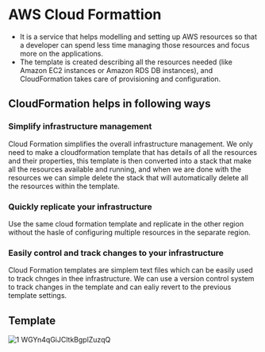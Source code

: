 # AWS Cloud Formattion
- It is a service that helps modelling and setting up AWS resources so that a developer can spend less time managing those resources and focus more on the applications.
- The template is created describing all the resources needed (like Amazon EC2 instances or Amazon RDS DB instances), and CloudFormation takes care of provisioning and configuration. 

## CloudFormation helps in following ways
### Simplify infrastructure management
Cloud Formation simplifies the overall infrastructure management. 
We only need to make a cloudformation template that has details of all the resources and their properties, this template is then converted into a stack that make all the resources available and running, and when we are done with the resources we can simple delete the stack that will automatically delete all the resources within the template.
### Quickly replicate your infrastructure
Use the same cloud formation template and replicate in the other region without the hasle of configuring multiple resources in the separate region.
### Easily control and track changes to your infrastructure
Cloud Formation templates are simplem text files which can be easily used to track chnges in thee infrastructure.
We can use a version control system to track changes in the template and can ealiy revert to the previous template settings.

## Template

![1 WGYn4qGiJCltkBgplZuzqQ](https://user-images.githubusercontent.com/43639867/189473184-22b2c82c-b237-4c1d-b352-9da50646d051.png)
